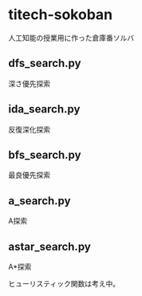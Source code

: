 # titech-sokoban
人工知能の授業用に作った倉庫番ソルバ

## dfs_search.py
深さ優先探索

## ida_search.py
反復深化探索

## bfs_search.py
最良優先探索

## a_search.py
A探索

## astar_search.py
A*探索

ヒューリスティック関数は考え中。